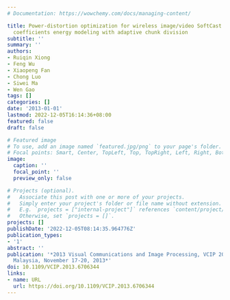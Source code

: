 ```yaml
---
# Documentation: https://wowchemy.com/docs/managing-content/

title: Power-distortion optimization for wireless image/video SoftCast by transform
  coefficients energy modeling with adaptive chunk division
subtitle: ''
summary: ''
authors:
- Ruiqin Xiong
- Feng Wu
- Xiaopeng Fan
- Chong Luo
- Siwei Ma
- Wen Gao
tags: []
categories: []
date: '2013-01-01'
lastmod: 2022-12-05T16:14:36+08:00
featured: false
draft: false

# Featured image
# To use, add an image named `featured.jpg/png` to your page's folder.
# Focal points: Smart, Center, TopLeft, Top, TopRight, Left, Right, BottomLeft, Bottom, BottomRight.
image:
  caption: ''
  focal_point: ''
  preview_only: false

# Projects (optional).
#   Associate this post with one or more of your projects.
#   Simply enter your project's folder or file name without extension.
#   E.g. `projects = ["internal-project"]` references `content/project/deep-learning/index.md`.
#   Otherwise, set `projects = []`.
projects: []
publishDate: '2022-12-05T08:14:35.964776Z'
publication_types:
- '1'
abstract: ''
publication: '*2013 Visual Communications and Image Processing, VCIP 2013, Kuching,
  Malaysia, November 17-20, 2013*'
doi: 10.1109/VCIP.2013.6706344
links:
- name: URL
  url: https://doi.org/10.1109/VCIP.2013.6706344
---
```

